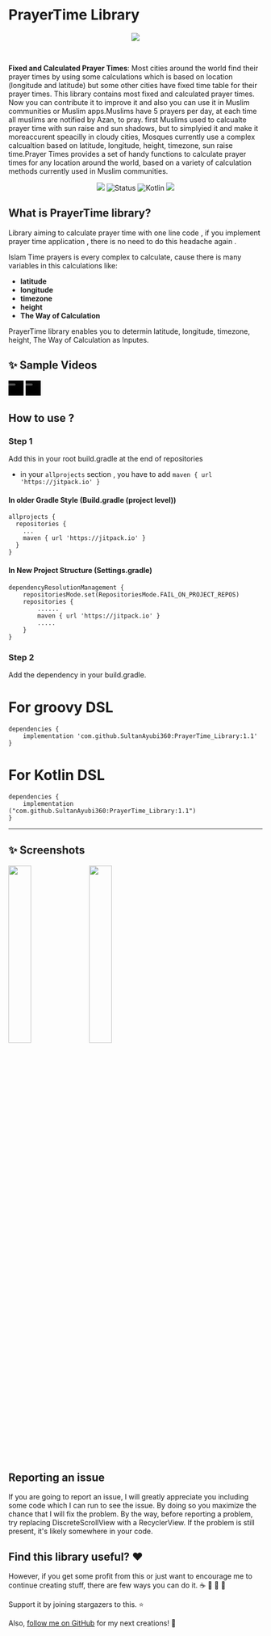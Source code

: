 # PrayerTime Library

<p align="center">
  <img src="https://i.ibb.co/y0rk0Qp/950d55da-7eee-4d9d-a4a3-b588d1c0fd25.png">
</p>
</br>

**Fixed and Calculated Prayer Times**:
Most cities around the world find their prayer times by using some calculations which is based on location (longitude and latitude) but some other cities have fixed time table for their prayer times. This library contains most fixed and calculated prayer times. Now you can contribute it to improve it and also you can use it in Muslim communities or Muslim apps.Muslims have 5 prayers per day, at each time all muslims are notified by Azan, to pray. first Muslims used to calcualte prayer time with sun raise and sun shadows, but to simplyied it and make it moreaccurent speacilly in cloudy cities, Mosques currently use a complex calcualtion based on latitude, longitude, height, timezone, sun raise time.Prayer Times provides a set of handy functions to calculate prayer times for any location around the world, based on a variety of calculation methods currently used in Muslim communities.

<div align="center">

[![](https://jitpack.io/v/SultanAyubi360/PrayerTime_Library.svg)](https://jitpack.io/#SultanAyubi360/PrayerTime_Library/1.1)
![Status](https://img.shields.io/badge/Status-Active-brightgreen) ![Kotlin](https://img.shields.io/badge/Kotlin-100%25-brightgreen) ![](https://img.shields.io/badge/Platform-Android-brightgreen.svg)

</div>


## What is PrayerTime library?  
  
Library aiming to calculate prayer time with one line code , if you implement prayer time application , there is no need to do this headache again .  
  
Islam Time prayers is every complex to calculate, cause there is many variables in this calculations like:  
  
- **latitude**  
- **longitude**  
- **timezone**  
- **height**  
- **The Way of Calculation**   


PrayerTime library enables you to determin latitude, longitude, timezone, height, The Way of Calculation as Inputes. 


## ✨ Sample Videos

<kbd>

<video src="https://github.com/user-attachments/assets/fc44135b-fc86-4d71-85e2-ec3d4dc98d91" width="30" height="30" /> 

</kbd>

<kbd>

<video src="https://github.com/user-attachments/assets/36bb687a-59b8-41dc-a09a-bdcef2ed036c" width="30" height="30" />

</kbd>

## How to use ? 

### Step 1

Add this in your root build.gradle at the end of repositories
- in your `allprojects` section , you have to add  `maven { url 'https://jitpack.io' }`
  
#### In older Gradle Style (Build.gradle (project level))
```
allprojects {
  repositories {
    ...
    maven { url 'https://jitpack.io' }
  }
}
```

#### In New Project Structure (Settings.gradle)
```
dependencyResolutionManagement {
    repositoriesMode.set(RepositoriesMode.FAIL_ON_PROJECT_REPOS)
    repositories {
        ......
        maven { url 'https://jitpack.io' }
        .....
    }
}
```

### Step 2

Add the dependency in your build.gradle.

# For groovy DSL

```
dependencies {
    implementation 'com.github.SultanAyubi360:PrayerTime_Library:1.1'
}
```

# For Kotlin DSL

```
dependencies {
    implementation ("com.github.SultanAyubi360:PrayerTime_Library:1.1")
}
```
---


## ✨ Screenshots

<kbd>
  <img src="https://i.ibb.co/BnkJSxZ/Media-1.jpg" width=30% height=30%/>
  <img src="https://i.ibb.co/n8SckX7/Media.jpg" width=30% height=30%/>
</kbd>


## Reporting an issue

If you are going to report an issue, I will greatly appreciate you including some code which I can run to see the issue. By doing so you maximize the chance that I will fix the problem. 
By the way, before reporting a problem, try replacing DiscreteScrollView with a RecyclerView. If the problem is still present, it's likely somewhere in your code.


## Find this library useful? :heart:

However, if you get some profit from this or just want to encourage me to continue creating stuff, there are few ways you can do it. :coffee: :hamburger: :fries: :apple:

Support it by joining stargazers to this. ⭐

Also, [follow me on GitHub](https://github.com/SultanAyubi360) for my next creations! 🤩

